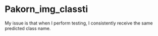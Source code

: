 # Pakorn_img_classti


My issue is that when I perform testing, I consistently receive the same predicted class name.
